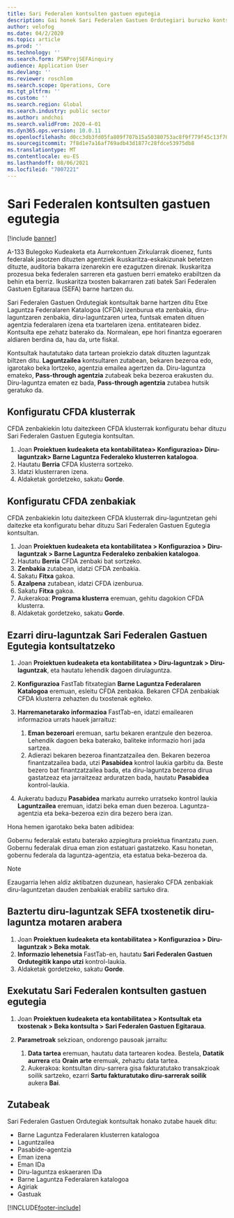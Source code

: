 ```yaml
---
title: Sari Federalen kontsulten gastuen egutegia
description: Gai honek Sari Federalen Gastuen Ordutegiari buruzko kontsultari buruzko informazioa eskaintzen du.
author: velofog
ms.date: 04/2/2020
ms.topic: article
ms.prod: ''
ms.technology: ''
ms.search.form: PSNProjSEFAinquiry
audience: Application User
ms.devlang: ''
ms.reviewer: roschlom
ms.search.scope: Operations, Core
ms.tgt_pltfrm: ''
ms.custom: ''
ms.search.region: Global
ms.search.industry: public sector
ms.author: andchoi
ms.search.validFrom: 2020-4-01
ms.dyn365.ops.version: 10.0.11
ms.openlocfilehash: d0cc3db3fd05fa809f707b15a50380753ac8f9f779f45c13f707321d2b0e0841
ms.sourcegitcommit: 7f8d1e7a16af769adb43d1877c28fdce53975db8
ms.translationtype: MT
ms.contentlocale: eu-ES
ms.lasthandoff: 08/06/2021
ms.locfileid: "7007221"
---
```

# <a name="schedule-of-expenditures-of-federal-awards-inquiry"></a>Sari Federalen kontsulten gastuen egutegia

[!include [banner](../includes/banner.md)]

A-133 Bulegoko Kudeaketa eta Aurrekontuen Zirkularrak dioenez, funts federalak jasotzen dituzten agentziek ikuskaritza-eskakizunak betetzen dituzte, auditoria bakarra izenarekin ere ezagutzen direnak. Ikuskaritza prozesua beka federalen sarreren eta gastuen berri emateko erabiltzen da behin eta berriz. Ikuskaritza txosten bakarraren zati batek Sari Federalen Gastuen Egitaraua (SEFA) barne hartzen du.

Sari Federalen Gastuen Ordutegiak kontsultak barne hartzen ditu Etxe Laguntza Federalaren Katalogoa (CFDA) izenburua eta zenbakia, diru-laguntzaren zenbakia, diru-laguntzaren urtea, funtsak ematen dituen agentzia federalaren izena eta txartelaren izena. entitatearen bidez. Kontsulta epe zehatz baterako da. Normalean, epe hori finantza egoeraren aldiaren berdina da, hau da, urte fiskal.

Kontsultak hautatutako data tartean proiekzio datak dituzten laguntzak biltzen ditu. **Laguntzailea** kontsultaren zutabean, bekaren bezeroa edo, igarotako beka lortzeko, agentzia emailea agertzen da. Diru-laguntza emateko, **Pass-through agentzia** zutabeak beka bezeroa erakusten du. Diru-laguntza ematen ez bada, **Pass-through agentzia** zutabea hutsik geratuko da.

## <a name="set-up-the-cfda-clusters"></a>Konfiguratu CFDA klusterrak

CFDA zenbakiekin lotu daitezkeen CFDA klusterrak konfiguratu behar dituzu Sari Federalen Gastuen Egutegia kontsultan.

1. Joan **Proiektuen kudeaketa eta kontabilitatea\> Konfigurazioa\> Diru-laguntzak\> Barne Laguntza Federaleko klusterren katalogoa**.
2. Hautatu **Berria** CFDA klusterra sortzeko.
3. Idatzi klusterraren izena.
4. Aldaketak gordetzeko, sakatu **Gorde**.

## <a name="set-up-cfda-numbers"></a>Konfiguratu CFDA zenbakiak

CFDA zenbakiekin lotu daitezkeen CFDA klusterrak diru-laguntzetan gehi daitezke eta konfiguratu behar dituzu Sari Federalen Gastuen Egutegia kontsultan.

1. Joan **Proiektuen kudeaketa eta kontabilitatea \> Konfigurazioa \> Diru-laguntzak \> Barne Laguntza Federaleko zenbakien katalogoa**.
2. Hautatu **Berria** CFDA zenbaki bat sortzeko.
3. **Zenbakia** zutabean, idatzi CFDA zenbakia.
4. Sakatu **Fitxa** gakoa.
5. **Azalpena** zutabean, idatzi CFDA izenburua.
6. Sakatu **Fitxa** gakoa.
7. Aukerakoa: **Programa klusterra** eremuan, gehitu dagokion CFDA klusterra.
8. Aldaketak gordetzeko, sakatu **Gorde**.

## <a name="set-up-grants-to-report-for-the-schedule-of-expenditures-of-federal-awards-inquiry"></a>Ezarri diru-laguntzak Sari Federalen Gastuen Egutegia kontsultatzeko

1. Joan **Proiektuen kudeaketa eta kontabilitatea \> Diru-laguntzak \> Diru-laguntzak**, eta hautatu lehendik dagoen dirulaguntza.
2. **Konfigurazioa** FastTab fitxategian **Barne Laguntza Federalaren Katalogoa** eremuan, esleitu CFDA zenbakia. Bekaren CFDA zenbakiak CFDA klusterra zehazten du txostenak egiteko.
3. **Harremanetarako informazioa** FastTab-en, idatzi emailearen informazioa urrats hauek jarraituz:

    1. **Eman bezeroari** eremuan, sartu bekaren erantzule den bezeroa. Lehendik dagoen beka baterako, baliteke informazio hori jada sartzea.
    2. Adierazi bekaren bezeroa finantzatzailea den. Bekaren bezeroa finantzatzailea bada, utzi **Pasabidea** kontrol laukia garbitu da. Beste bezero bat finantzatzailea bada, eta diru-laguntza bezeroa dirua gastatzeaz eta jarraitzeaz arduratzen bada, hautatu **Pasabidea** kontrol-laukia.

4. Aukeratu baduzu **Pasabidea** markatu aurreko urratseko kontrol laukia **Laguntzailea** eremuan, idatzi beka eman duen bezeroa. Laguntza-agentzia eta beka-bezeroa ezin dira bezero bera izan.

Hona hemen igarotako beka baten adibidea:

Gobernu federalak estatu baterako azpiegitura proiektua finantzatu zuen. Gobernu federalak dirua eman zion estatuari gastatzeko. Kasu honetan, gobernu federala da laguntza-agentzia, eta estatua beka-bezeroa da.

> [!NOTE] 
> Ezaugarria lehen aldiz aktibatzen duzunean, hasierako CFDA zenbakiak diru-laguntzetan dauden zenbakiak erabiliz sartuko dira.

## <a name="exclude-grants-from-sefa-reporting-based-on-the-grant-type"></a>Baztertu diru-laguntzak SEFA txostenetik diru-laguntza motaren arabera

1. Joan **Proiektuen kudeaketa eta kontabilitatea \> Konfigurazioa \> Diru-laguntzak \> Beka motak**.
2. **Informazio lehenetsia** FastTab-en, hautatu **Sari Federalen Gastuen Ordutegitik kanpo utzi** kontrol-laukia.
3. Aldaketak gordetzeko, sakatu **Gorde**.

## <a name="run-the-schedule-of-expenditures-of-federal-awards-inquiry"></a>Exekutatu Sari Federalen kontsulten gastuen egutegia

1. Joan **Proiektuen kudeaketa eta kontabilitatea \> Kontsultak eta txostenak \> Beka kontsulta \> Sari Federalen Gastuen Egitaraua**.
2. **Parametroak** sekzioan, ondorengo pausoak jarraitu:

    1. **Data tartea** eremuan, hautatu data tartearen kodea. Bestela, **Datatik aurrera** eta **Orain arte** eremuak, zehaztu data tartea.
    2. Aukerakoa: kontsultan diru-sarrera gisa fakturatutako transakzioak soilik sartzeko, ezarri **Sartu fakturatutako diru-sarrerak soilik** aukera **Bai**.

## <a name="columns"></a>Zutabeak

Sari Federalen Gastuen Ordutegiak kontsultak honako zutabe hauek ditu:

- Barne Laguntza Federalaren klusterren katalogoa
- Laguntzailea
- Pasabide-agentzia
- Eman izena
- Eman IDa
- Diru-laguntza eskaeraren IDa
- Barne Laguntza Federalaren katalogoa
- Agiriak
- Gastuak


[!INCLUDE[footer-include](../includes/footer-banner.md)]